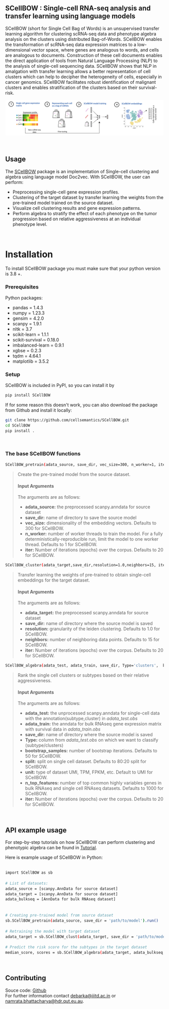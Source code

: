## SCellBOW : Single-cell RNA-seq analysis and transfer learning using language models

SCellBOW (short for Single Cell Bag of Words) is an unsupervised transfer learning algorithm for clustering scRNA-seq data and phenotype algebra analysis on the clusters using distributed Bag-of-Words. SCellBOW enables the transformation of scRNA-seq data expression matrices to a low-dimensional vector space, where genes are analogous to words, and cells are analogous to documents. Construction of these cell documents enables the direct application of tools from Natural Language Processing (NLP) to the analysis of single-cell sequencing data. SCellBOW shows that NLP in amalgation with transfer learning allows a better representation of cell clusters which can help to decipher the heterogeneity of cells, especially in cancer genomics. SCellBOW facilitates robust identification of malignant clusters and enables stratification of the clusters based on their survival-risk.


![SCellBOW workflow](Data/images/SCellBOW.png)

<!-- \For thorough details, see our paper: [https://www.nature.com/articles/s41467-020-15851-3](https://www.nature.com/articles/s41467-020-15851-3) -->
<br>

## Usage

The [SCellBOW](https://github.com/cellsemantics/SCellBOW) package is an implementation of Single-cell clustering and algebra using language model Doc2vec. With SCellBOW, the user can perform:

- Preprocessing single-cell gene expression profiles.
- Clustering of the target dataset by transfer learning the weights from the pre-trained model trained on the source dataset.
- Visualize cell clustering results and gene expression patterns.
- Perform algebra to stratify the effect of each phenotype on the tumor progression based on relative aggressiveness at an individual phenotype level. 

<br>


# Installation

To install SCellBOW package you must make sure that your python version is 3.8 +. 

### Prerequisites

Python packages:
- pandas = 1.4.3 
- numpy = 1.23.3 
- gensim = 4.2.0  
- scanpy = 1.9.1
- nltk = 3.7
- scikit-learn = 1.1.1  
- scikit-survival = 0.18.0
- imbalanced-learn = 0.9.1
- xgbse = 0.2.3 
- tqdm = 4.64.1
- matplotlib = 3.5.2



### Setup

SCellBOW is included in PyPI, so you can install it by

```bash
pip install SCellBOW
```

If for some reason this doesn't work, you can also download the package from Github and install it locally:

```bash
git clone https://github.com/cellsemantics/SCellBOW.git
cd SCellBOW
pip install .
```
<br>

### The base SCellBOW functions

```bash
SCellBOW_pretrain(adata_source, save_dir, vec_size=300, n_worker=1, iter=20)
```

> Create the pre-trained model from the source dataset.
> #### Input Arguments
> The arguments are as follows:
> - **adata_source:**  the preprocessed scanpy.anndata for source dataset
> - **save_dir:** name of directory to save the source model
> - **vec_size:** dimensionality of the embedding vectors. Defaults to 300 for SCellBOW. 
> - **n_worker:** number of worker threads to train the model. For a fully deterministically-reproducible run, limit the model to one worker thread. Defaults to 1 for SCellBOW. 
> - **iter:** Number of iterations (epochs) over the corpus. Defaults to 20 for SCellBOW.

```bash
SCellBOW_cluster(adata_target,save_dir,resolution=1.0,neighbors=15, iter=20,).run()
```
> Transfer learning the weights of pre-trained to obtain single-cell embeddings for the target dataset. 
> #### Input Arguments
> The arguments are as follows:
> - **adata_target:**  the preprocessed scanpy.anndata for source dataset
> - **save_dir:** name of directory where the source model is saved
> - **resolution:** granularity of the leiden clustering. Defaults to 1.0 for SCellBOW. 
> - **neighbors:** number of neighboring data points. Defaults to 15 for SCellBOW. 
> - **iter:** Number of iterations (epochs) over the corpus. Defaults to 20 for SCellBOW.

```bash
SCellBOW_algebra(adata_test, adata_train, save_dir, Type='clusters',  bootstrap_samples=50, split=0.2, unit="UMI", n_top_features=1000, iter=20).run()
```
> Rank the single cell clusters or subtypes based on their relative aggressiveness.
> #### Input Arguments
> The arguments are as follows:
> - **adata_test:**  the unprocessed scanpy.anndata for single-cell data with the annotation(subtype,cluster) in *adata_test.obs*
> - **adata_train:**  the anndata for bulk RNAseq gene expression matrix with survival data in *adata_train.obs*
> - **save_dir:** name of directory where the source model is saved
> - **Type:** column from *adata_test.obs* on which we want to classify (subtype/clusters)
> - **bootstrap_samples:** number of bootstrap iterations. Defaults to 50 for SCellBOW. 
> - **split:** split on single cell dataset. Defaults to 80:20 split for SCellBOW.
> - **unit:** type of dataset UMI, TPM, FPKM, etc. Default to UMI for SCellBOW. 
> - **n_top_features:** number of top common highly variables genes in bulk RNAseq and single cell RNAseq datasets. Defaults to 1000 for SCellBOW.
> - **iter:** Number of iterations (epochs) over the corpus. Defaults to 20 for SCellBOW.


<br>

## API example usage

For step-by-step tutorials on how SCellBOW can perform clustering and phenotypic algebra can be found in [Tutorial](tutorial/SCellBOW_tutorial.md).


Here is example usage of SCellBOW in Python:

```bash

import SCellBOW as sb

# List of datasets:
adata_source = [scanpy.AnnData for source dataset]
adata_target = [scanpy.AnnData for source dataset]
adata_bulkseq = [AnnData for bulk RNAseq dataset]


# Creating pre-trained model from source dataset
sb.SCellBOW_pretrain(adata_source, save_dir = 'path/to/model').run()

# Retraining the model with target dataset  
adata_target = sb.SCellBOW_clust(adata_target, save_dir = 'path/to/model').run()

# Predict the risk score for the subtypes in the target dataset
median_score, scores = sb.SCellBOW_algebra(adata_target, adata_bulkseq, save_dir = 'path/to/model').run()

```
<br>

## Contributing
Souce code: [Github](https://github.com/cellsemantics/SCellBOW)  
For further information contact debarka@iiitd.ac.in or namrata.bhattacharya@hdr.qut.eu.au. 











